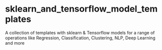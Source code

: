 # sklearn_and_tensorflow_model_templates
 A collection of templates with sklearn & Tensorflow models for a range of operations like Regression, Classification, Clustering, NLP, Deep Learning and more

